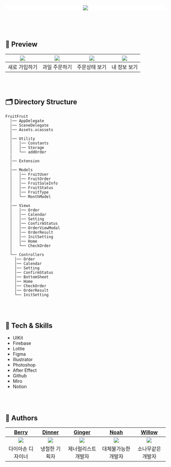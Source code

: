 <div align="center" style="background-color: #FFFFFF">
  <img src="https://user-images.githubusercontent.com/81340603/182753806-7eb510f4-a895-4090-b87d-55b98239e249.PNG">
</div>

<br><br><br>

## 📱 Preview
|<img src="https://user-images.githubusercontent.com/103012086/182745986-fcb82d5f-11e0-4ddb-af1f-f5ac62ca0b60.gif"/>|<img src="https://user-images.githubusercontent.com/103012086/182746014-64023863-af95-4964-a07e-8533e0e1be17.gif"/>|<img src="https://user-images.githubusercontent.com/103012086/182746028-4c7690f2-1fd8-4aba-9aa0-5b370032eefa.gif"/>|<img src="https://user-images.githubusercontent.com/103012086/182746031-2a549f46-0fe9-4648-9af2-1c42540e6561.gif"/>|
|:---:|:---:|:---:|:---:|
|<center>새로 가입하기</center>|<center>과일 주문하기</center>|<center>주문상태 보기</center>|<center>내 정보 보기</center>|

<br><br>

## 🗂 Directory Structure
```
FruitFruit
  │── AppDelegate
  |── SceneDelegate
  │── Assets.xcassets
  │        
  │── Utility
  │   │── Constants
  │   │── Storage
  │   └── addOrder
  |
  │── Extension
  │
  |── Models
  │   │── FruitUser
  │   │── FruitOrder
  │   │── FruitSaleInfo
  │   │── FruitStatus
  │   │── FruitType
  │   └── MonthModel  
  │
  |── Views
  │   │── Order
  │   │── Calendar
  │   │── Setting
  │   │── ConfirmStatus
  │   │── OrderViewModal
  │   │── OrderResult
  │   │── InitSetting
  │   │── Home
  │   └── CheckOrder
  │
  └── Controllers
    │── Order
    │── Calendar
    │── Setting
    │── ConfirmStatus
    │── BottomSheet
    │── Home
    │── CheckOrder
    │── OrderResult
    └── InitSetting
```

<br><br>

## 🔩 Tech & Skills
- UIKit
- Firebase
- Lottie
- Figma
- Illustrator
- Photoshop
- After Effect
- Github
- Miro
- Notion

<br><br> 

## 👥 Authors
|[Berry]()|[Dinner]()|[Ginger]()|[Noah]()|[Willow]()|
|:---:|:---:|:---:|:---:|:---:|
|<img src="https://user-images.githubusercontent.com/81340603/182752802-4c068440-c027-4fdd-ba8c-6572aecd1c95.PNG"/>|<img src="https://user-images.githubusercontent.com/81340603/182753751-20b1dd3f-0b0c-4e0f-9192-f7f4030d3867.PNG"/>|<img src="https://user-images.githubusercontent.com/81340603/182752782-45613980-b928-48c8-965f-c68a50bf316d.PNG"/>|<img src="https://user-images.githubusercontent.com/81340603/182752792-c78d7062-f8a0-47fb-b341-248839ceffe3.PNG"/>|<img src="https://user-images.githubusercontent.com/81340603/182752794-2c8f41fd-929f-4b8b-93ff-11bc1900927b.PNG"/>|
|다이아손 디자이너|냉철한 기획자|제너럴리스트 개발자|대체불가능한 개발자|소나무같은 개발자|

<br><br>
